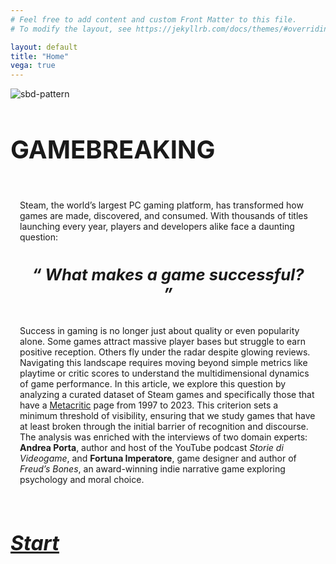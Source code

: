 ```yaml
---
# Feel free to add content and custom Front Matter to this file.
# To modify the layout, see https://jekyllrb.com/docs/themes/#overriding-theme-defaults

layout: default
title: "Home"
vega: true
---
```


<div class="full-width-wrapper">
    <img src="{{ site.baseurl }}/assets/images/header.svg" alt="sbd-pattern" class="full-width-image filter-green">
</div>

<div class = "container_abstract">
    <h1 class = "superH1" style = "font-size: 2.5rem;"> GAMEBREAKING </h1>
    <div style = "padding: 15px;">
    <p>
        Steam, the world’s largest PC gaming platform, has transformed how games are made, discovered, and consumed. With thousands of titles launching every year, players and developers alike face a daunting question:
    </p> 
    <p style = "text-align: center; padding: 10px; font-size: 1.6rem; font-style: italic; font-weight: bold;"> 
        <q> What makes a game successful? </q>
    </p>
    <p>
        Success in gaming is no longer just about quality or even popularity alone. Some games attract massive player bases but struggle to earn positive reception. Others fly under the radar despite glowing reviews. Navigating this landscape requires moving beyond simple metrics like playtime or critic scores to understand the multidimensional dynamics of game performance.
        In this article, we explore this question by analyzing a curated dataset of Steam games and specifically those that have a <a href = "https://www.metacritic.com/game/">Metacritic</a> page from 1997 to 2023. This criterion sets a minimum threshold of visibility, ensuring that we study games that have at least broken through the initial barrier of recognition and discourse. The analysis was enriched with the interviews of two domain experts: <b>Andrea Porta</b>, author and host of the YouTube podcast <i>Storie di Videogame</i>, and <b>Fortuna Imperatore</b>, game designer and author of <i>Freud’s Bones</i>, an award-winning indie narrative game exploring psychology and moral choice.
    </p>
    </div>
    <a href = "https://scordinod1994.github.io/g1-2025-website/main_article.html">
        <div class="start_reading">
            <h5 style = "font-size: 2rem;"> Start </h5>
        </div>
    </a>
</div>



